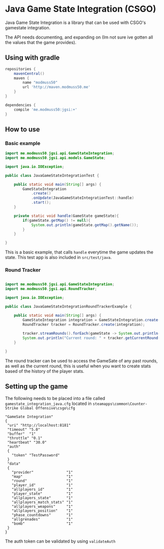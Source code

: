 # Java Game State Integration (CSGO)

Java Game State Integration is a library that can be used with CSGO's gamestate integration.

The API needs documenting, and expanding on (Im not sure ive gotten all the values that the game provides).

## Using with gradle

```groovy
repositories {
    mavenCentral()
	maven {
		name "modmuss50"
		url 'http://maven.modmuss50.me'
	}
}

dependencies {
    compile 'me.modmuss50:jgsi:+'
}
```


## How to use

### Basic example

```java
import me.modmuss50.jgsi.api.GameStateIntegration;
import me.modmuss50.jgsi.api.models.GameState;

import java.io.IOException;

public class JavaGameStateIntegrationTest {

	public static void main(String[] args) {
		GameStateIntegration
			.create()
			.onUpdate(JavaGameStateIntegrationTest::handle)
			.start();
	}

	private static void handle(GameState gameState){
		if(gameState.getMap() != null){
			System.out.println(gameState.getMap().getName());
		}
	}

}
```

This is a basic example, that calls `handle` everytime the game updates the state. This test app is also included in `src/test/java`.

### Round Tracker

```java

import me.modmuss50.jgsi.api.GameStateIntegration;
import me.modmuss50.jgsi.api.RoundTracker;

import java.io.IOException;

public class JavaGameStateIntegrationRoundTrackerExample {

	public static void main(String[] args) {
		GameStateIntegration integration = GameStateIntegration.create().start();
		RoundTracker tracker = RoundTracker.create(integration);
	
		tracker.streamRounds().forEach(gameState -> System.out.println("Round " + gameState.getMap().getRound()));
		System.out.println("Current round: " + tracker.getCurrentRound());
	}

}
```

The round tracker can be used to access the GameSate of any past rounds, as well as the current round, this is useful when you want to create stats based of the history of the player stats.

## Setting up the game

The following needs to be placed into a file called `gamestate_integration_java.cfg` located in `steamapps\common\Counter-Strike Global Offensive\csgo\cfg`

```properties 
"GameSate Integration"
{
 "uri" "http://localhost:8181"
 "timeout" "5.0"
 "buffer"  "1"
 "throttle" "0.1"
 "heartbeat" "30.0"
 "auth"
 {
   "token" "TestPassword"
 }
 "data"
 {
   "provider"            	"1"
   "map"                 	"1"
   "round"               	"1"
   "player_id"           	"1"
   "allplayers_id"       	"1"     
   "player_state"        	"1"      
   "allplayers_state"    	"1"      
   "allplayers_match_stats" "1"  
   "allplayers_weapons"  	"1"      
   "allplayers_position" 	"1"      
   "phase_countdowns"    	"1"      
   "allgrenades"    		"1" 
   "bomb" 					"1"  
 }
}
```

The auth token can be validated by using `validateAuth`

